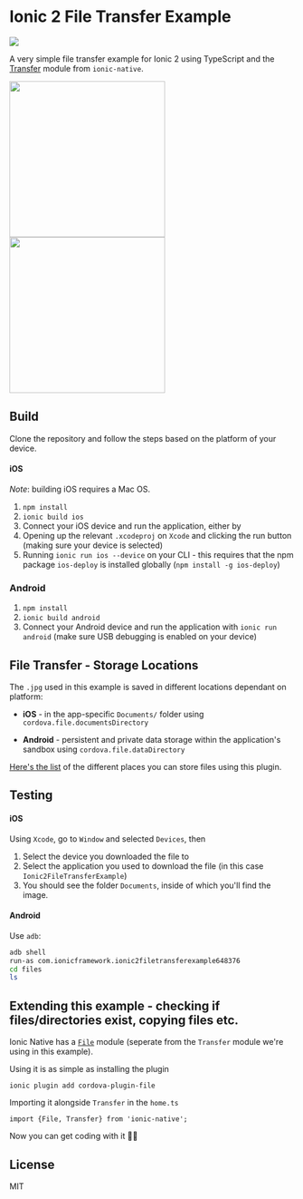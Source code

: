 # Ionic 2 File Transfer Example

![](https://img.shields.io/badge/ionic-2.0.0--rc.2-green.svg)

A very simple file transfer example for Ionic 2 using TypeScript and the [Transfer](http://ionicframework.com/docs/v2/native/transfer/) module from `ionic-native`.

<img src="http://dsgriffin.github.io/images/ionic-2-file-transfer-example/result-1.png" width="275"><img src="http://dsgriffin.github.io/images/ionic-2-file-transfer-example/result-2.png" width="275">

## Build

Clone the repository and follow the steps based on the platform of your device.

#### iOS

*Note*: building iOS requires a Mac OS.

1. `npm install`
2. `ionic build ios`
3. Connect your iOS device and run the application, either by
  1. Opening up the relevant `.xcodeproj` on `Xcode` and clicking the run button (making sure your device is selected)
  2. Running `ionic run ios --device` on your CLI - this requires that the npm package `ios-deploy` is installed globally (`npm install -g ios-deploy`)

### Android

1. `npm install`
2. `ionic build android`
3. Connect your Android device and run the application with `ionic run android` (make sure USB debugging is enabled on your device)

## File Transfer - Storage Locations

The `.jpg` used in this example is saved in different locations dependant on platform:

* **iOS** - in the app-specific `Documents/` folder using `cordova.file.documentsDirectory`

* **Android** - persistent and private data storage within the application's sandbox using `cordova.file.dataDirectory`

[Here's the list](https://github.com/apache/cordova-plugin-file#where-to-store-files) of the different places you can store files using this plugin.

## Testing

#### iOS

Using `Xcode`, go to `Window` and selected `Devices`, then
 
1. Select the device you downloaded the file to
2. Select the application you used to download the file (in this case `Ionic2FileTransferExample`)
3. You should see the folder `Documents`, inside of which you'll find the image.

#### Android

Use `adb`:

```bash
adb shell
run-as com.ionicframework.ionic2filetransferexample648376
cd files
ls
```

## Extending this example - checking if files/directories exist, copying files etc.

Ionic Native has a [`File`](https://ionicframework.com/docs/v2/native/file/) module (seperate from the `Transfer` module we're using in this example). 

Using it is as simple as installing the plugin

`ionic plugin add cordova-plugin-file`

Importing it alongside `Transfer` in the `home.ts`

`import {File, Transfer} from 'ionic-native';`

Now you can get coding with it ✌🏻 

## License

MIT
